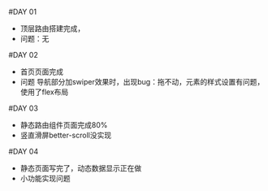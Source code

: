 #DAY 01

- 顶层路由搭建完成，
- 问题：无

#DAY 02

- 首页页面完成
- 问题 导航部分加swiper效果时，出现bug：拖不动，元素的样式设置有问题，使用了flex布局

#DAY 03

- 静态路由组件页面完成80%
- 竖直滑屏better-scroll没实现

#DAY 04

- 静态页面写完了，动态数据显示正在做
- 小功能实现问题
